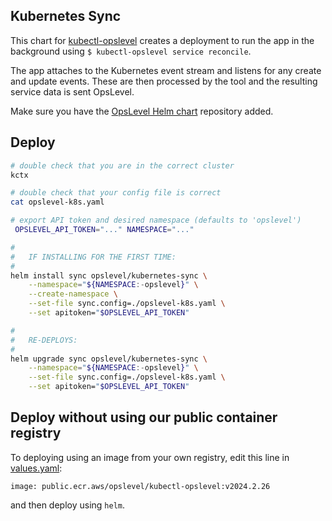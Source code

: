 Kubernetes Sync
---

This chart for [kubectl-opslevel](https://github.com/OpsLevel/kubectl-opslevel) creates a deployment
to run the app in the background using `$ kubectl-opslevel service reconcile`.

The app attaches to the Kubernetes event stream and listens for any create and update events.
These are then processed by the tool and the resulting service data is sent OpsLevel.

Make sure you have the [OpsLevel Helm chart](https://github.com/OpsLevel/helm-charts) repository added.

## Deploy

```bash
# double check that you are in the correct cluster
kctx

# double check that your config file is correct
cat opslevel-k8s.yaml

# export API token and desired namespace (defaults to 'opslevel')
 OPSLEVEL_API_TOKEN="..." NAMESPACE="..."

#
#   IF INSTALLING FOR THE FIRST TIME:
#
helm install sync opslevel/kubernetes-sync \
    --namespace="${NAMESPACE:-opslevel}" \
    --create-namespace \
    --set-file sync.config=./opslevel-k8s.yaml \
    --set apitoken="$OPSLEVEL_API_TOKEN"

#
#   RE-DEPLOYS:
#
helm upgrade sync opslevel/kubernetes-sync \
    --namespace="${NAMESPACE:-opslevel}" \
    --set-file sync.config=./opslevel-k8s.yaml \
    --set apitoken="$OPSLEVEL_API_TOKEN"
```

## Deploy without using our public container registry

To deploying using an image from your own registry, edit this line in [values.yaml](./values.yaml):

```
image: public.ecr.aws/opslevel/kubectl-opslevel:v2024.2.26
```

and then deploy using `helm`.
